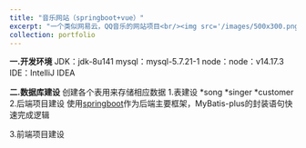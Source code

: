 ```yaml
---
title: "音乐网站（springboot+vue）"
excerpt: "一个类似网易云，QQ音乐的网站项目<br/><img src='/images/500x300.png'>"
collection: portfolio
---
```


**一.开发环境**
JDK：jdk-8u141
mysql：mysql-5.7.21-1
node：node：v14.17.3
IDE：IntelliJ IDEA

**二.数据库建设**
  创建各个表用来存储相应数据
1.表建设
  *song
  *singer
  *customer
2.后端项目建设
使用<u>springboot</u>作为后端主要框架，MyBatis-plus的封装语句快速完成逻辑

3.前端项目建设
